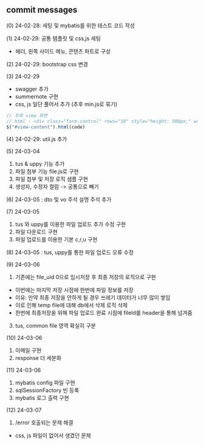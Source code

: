 ## commit messages


(0) 24-02-28: 세팅 및 mybatis를 위한 테스트 코드 작성


(1) 24-02-29: 공통 템플릿 및 css,js 세팅

-  헤더, 왼쪽 사이드 메뉴, 콘텐츠 파트로 구성


(2) 24-02-29: bootstrap css 변경


(3) 24-02-29 

- swagger 추가
- summernote 구현
- css, js 일단 풀어서 추가 (추후 min.js로 묶기)

```js
// 추후 view 화면
// html : <div class="form-control" rows="10" style="height: 500px;" wrap="soft" id="view-content" name="view-content" readonly></div>
$("#view-content").html(code)
```


(4) 24-02-29: util.js 추가


(5) 24-03-04
1. tus & uppy 기능 추가
2. 파일 첨부 기능 file.js로 구현
3. 파일 첨부 및 저장 로직 샘플 구현
4. 생성자, 수정자 컬럼 -> 공통으로 빼기


(6) 24-03-05 : dto 및 vo 주석 설명 주석 추가


(7) 24-03-05
1. tus 와 uppy를 이용한 파일 업로드 추가 수정 구현
2. 파일 다운로드 구현
3. 파일 업로드를 이용한 기본 c,r,u 구현


(8) 24-03-05 :  tus, uppy를 통한 파일 업로드 오류 수정


(9) 24-03-06
1. 기존에는 file_uid 0으로 임시저장 후 최종 저장의 로직으로 구현
  - 이번에는 마지막 저장 시점에 한번에 파일 정보를 저장
  - 이유: 만약 최종 저장을 안하게 될 경우 쓰레기 데이터가 너무 많이 쌓임
  - 이로 인해 temp file에 대해 db에서 삭제 로직 삭제
  - 한번에 최종저장을 위해 파일 업로드 완료 시점에 fileId를 header을 통해 넘겨줌
3. tus, common file 영역 확실히 구분


(10) 24-03-06
1. 이메일 구현
2. response 더 세분화


(11) 24-03-06
1. mybatis config 파일 구현
2. sqlSessionFactory 빈 등록
3. mybatis 로그 출력 구현


(12) 24-03-07 
1. /error 호출되는 문제 해결
  - css, js 파일이 없어서 생겼던 문제

